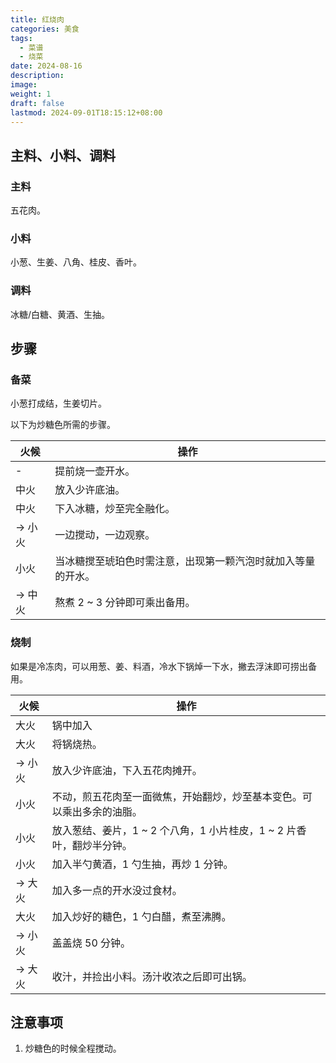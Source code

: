 ```yaml
---
title: 红烧肉
categories: 美食
tags:
  - 菜谱
  - 烧菜
date: 2024-08-16
description: 
image: 
weight: 1
draft: false
lastmod: 2024-09-01T18:15:12+08:00
---
```

## 主料、小料、调料

### 主料

五花肉。

### 小料

小葱、生姜、八角、桂皮、香叶。

### 调料

冰糖/白糖、黄酒、生抽。

## 步骤

### 备菜

小葱打成结，生姜切片。

以下为炒糖色所需的步骤。

| 火候    | 操作                             |
| ----- | ------------------------------ |
| -     | 提前烧一壶开水。                       |
| 中火    | 放入少许底油。                        |
| 中火    | 下入冰糖，炒至完全融化。                   |
| -> 小火 | 一边搅动，一边观察。                     |
| 小火    | 当冰糖搅至琥珀色时需注意，出现第一颗汽泡时就加入等量的开水。 |
| -> 中火 | 熬煮 2 ~ 3 分钟即可乘出备用。             |

### 烧制

如果是冷冻肉，可以用葱、姜、料酒，冷水下锅焯一下水，撇去浮沫即可捞出备用。

| 火候    | 操作                                        |
| ----- | ----------------------------------------- |
| 大火    | 锅中加入                                      |
| 大火    | 将锅烧热。                                     |
| -> 小火 | 放入少许底油，下入五花肉摊开。                           |
| 小火    | 不动，煎五花肉至一面微焦，开始翻炒，炒至基本变色。可以乘出多余的油脂。       |
| 小火    | 放入葱结、姜片，1 ~ 2 个八角，1 小片桂皮，1 ~ 2 片香叶，翻炒半分钟。 |
| 小火    | 加入半勺黄酒，1 勺生抽，再炒 1 分钟。                     |
| -> 大火 | 加入多一点的开水没过食材。                             |
| 大火    | 加入炒好的糖色，1 勺白醋，煮至沸腾。                       |
| -> 小火 | 盖盖烧 50 分钟。                                |
| -> 大火 | 收汁，并捡出小料。汤汁收浓之后即可出锅。                      |

## 注意事项

1. 炒糖色的时候全程搅动。


